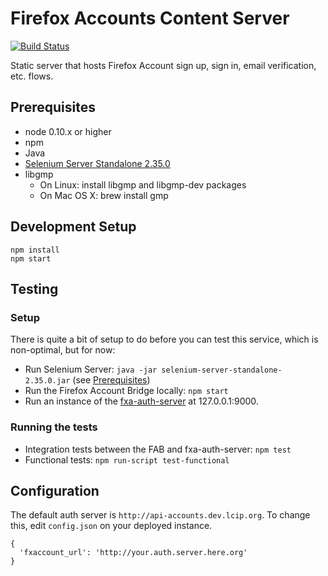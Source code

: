 # Firefox Accounts Content Server

[![Build Status](https://travis-ci.org/mozilla/fxa-content-server.png)](https://travis-ci.org/mozilla/fxa-content-server)

Static server that hosts Firefox Account sign up, sign in, email verification, etc. flows.

## Prerequisites

* node 0.10.x or higher
* npm
* Java
* [Selenium Server Standalone 2.35.0](http://selenium.googlecode.com/files/selenium-server-standalone-2.35.0.jar)
* libgmp
  * On Linux: install libgmp and libgmp-dev packages
  * On Mac OS X: brew install gmp

## Development Setup

```
npm install
npm start
```

## Testing

### Setup
There is quite a bit of setup to do before you can test this service, which is non-optimal, but for now:
  * Run Selenium Server: `java -jar selenium-server-standalone-2.35.0.jar` (see [Prerequisites](#prerequisites))
  * Run the Firefox Account Bridge locally: `npm start`
  * Run an instance of the [fxa-auth-server](https://github.com/mozilla/fxa-auth-server) at 127.0.0.1:9000.

### Running the tests
  * Integration tests between the FAB and fxa-auth-server: `npm test`
  * Functional tests: `npm run-script test-functional`

<!-- The below test is relevant to using the FAB as a Persona bridge, which is put on the back burner for now -->
<!--  * Server test: `npm run-script test-server` (Selenium server not required) -->

<!--
## Persona Bridge Setup

### One Time Setup

    cp server/config/local.json-dist server/config/local.json

### Running the service

Issuer determines the hostname and the environment`PORT` variable the port.

    PORT=3030 npm start

The easiest way to develop, is to run a local browserid instance and `SHIMMED_PRIMARIES`:

You have to save the `/.well-known/browserid` to the file system:

    curl http://localhost:3030/.well-known/browserid > /tmp/fxwellknown

And then start up browserid:

    SHIMMED_PRIMARIES="dev.fxaccounts.mozilla.org|http://127.0.0.1:3030|/tmp/fxwellknown"  npm start

Now you can type foo@dev.fxaccounts.mozilla.org in the test dialog at http://127.0.0.1:10001/. No DNS or `/etc/hosts` hacks are needed.

Password is 'asdf'.

-->

## Configuration

The default auth server is `http://api-accounts.dev.lcip.org`.  To change this,
edit `config.json` on your deployed instance.

    {
      'fxaccount_url': 'http://your.auth.server.here.org'
    }
